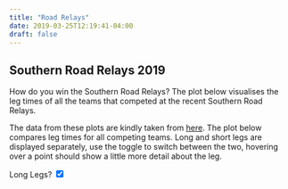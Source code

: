 ```yaml
---
title: "Road Relays"
date: 2019-03-25T12:19:41-04:00
draft: false
---
```

## Southern Road Relays 2019

How do you win the Southern Road Relays? The plot below visualises the leg times of all the teams that competed at the recent 
Southern Road Relays.

The data from these plots are kindly taken from [here](http://www.mkac.org.uk/static/19seaarelay/19seaaheader.htm). The 
plot below compares leg times for all competing teams. Long and short legs are displayed separately, use the toggle to 
switch between the two, hovering over a point should show a little more detail about the leg.


  <div>
    <label for="switchLeg">
      Long Legs? <input type="checkbox" id="switchLeg" checked="True">
      <span aria-hidden="true"></span>
    </label>
  </div>
  
  
 

<div id="chart_div" style="height: 1000px; width: 100%; margin-top: 0; position: absolute; left: 10px">
